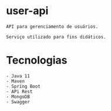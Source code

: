 # user-api
    API para gerenciamento de usuários.

    Serviço utilizado para fins didáticos.
# Tecnologias

    - Java 11
    - Maven
    - Spring Boot
    - APi Rest
    - MongoDB
    - Swagger




